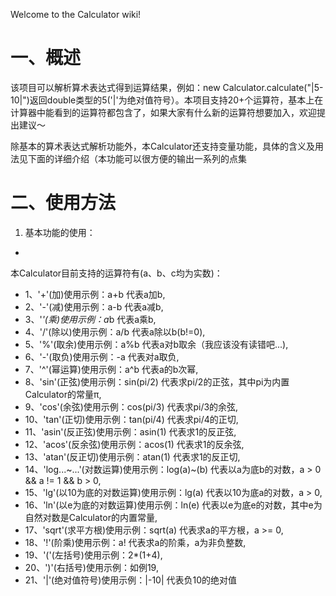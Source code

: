 Welcome to the Calculator wiki!

一、概述
=
该项目可以解析算术表达式得到运算结果，例如：new Calculator.calculate("|5-10|")返回double类型的5('|'为绝对值符号）。本项目支持20+个运算符，基本上在计算器中能看到的运算符都包含了，如果大家有什么新的运算符想要加入，欢迎提出建议～

除基本的算术表达式解析功能外，本Calculator还支持变量功能，具体的含义及用法见下面的详细介绍（本功能可以很方便的输出一系列的点集

二、使用方法
=
1. 基本功能的使用：
-
本Calculator目前支持的运算符有(a、b、c均为实数)：

- 1、'+'(加)使用示例：a+b 代表a加b,
- 2、'-'(减)使用示例：a-b 代表a减b,
- 3、'*'(乘)使用示例：a*b 代表a乘b,
- 4、'/'(除以)使用示例：a/b 代表a除以b(b!=0),
- 5、'%'(取余)使用示例：a%b 代表a对b取余（我应该没有读错吧...),
- 6、'-'(取负)使用示例：-a 代表对a取负,
- 7、'^'(幂运算)使用示例：a^b 代表a的b次幂, 
- 8、'sin'(正弦)使用示例：sin(pi/2) 代表求pi/2的正弦，其中pi为内置Calculator的常量π, 
- 9、'cos'(余弦)使用示例：cos(pi/3) 代表求pi/3的余弦, 
- 10、'tan'(正切)使用示例：tan(pi/4) 代表求pi/4的正切,
- 11、'asin'(反正弦)使用示例：asin(1) 代表求1的反正弦, 
- 12、'acos'(反余弦)使用示例：acos(1) 代表求1的反余弦, 
- 13、'atan'(反正切)使用示例：atan(1) 代表求1的反正切, 
- 14、'log...~...'(对数运算)使用示例：log(a)~(b) 代表以a为底b的对数，a > 0 && a != 1 && b > 0, 
- 15、'lg'(以10为底的对数运算)使用示例：lg(a) 代表以10为底a的对数，a > 0, 
- 16、'ln'(以e为底的对数运算)使用示例：ln(e) 代表以e为底e的对数，其中e为自然对数是Calculator的内置常量, 
- 17、'sqrt'(求平方根)使用示例：sqrt(a) 代表求a的平方根，a >= 0, 
- 18、'!'(阶乘)使用示例：a! 代表求a的阶乘，a为非负整数, 
- 19、'('(左括号)使用示例：2*(1+4), 
- 20、')'(右括号)使用示例：如例19, 
- 21、'|'(绝对值符号)使用示例：|-10| 代表负10的绝对值
